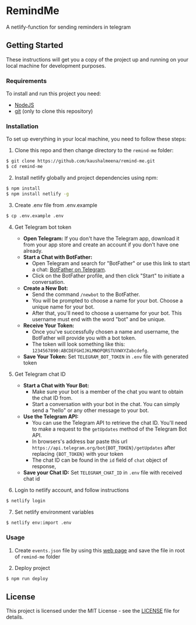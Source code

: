 # RemindMe

A netlify-function for sending reminders in telegram

## Getting Started

These instructions will get you a copy of the project up and running on your local machine for development purposes.

### Requirements

To install and run this project you need:

- [NodeJS](https://nodejs.org/ "NodeJS")
- [git](https://git-scm.com/downloads "git") (only to clone this repository)

### Installation

To set up everything in your local machine, you need to follow these steps:

1. Clone this repo and then change directory to the `remind-me` folder:

```bash
$ git clone https://github.com/kaushalmeena/remind-me.git
$ cd remind-me
```

2. Install netlify globally and project dependencies using npm:

```bash
$ npm install
$ npm install netlify -g
```

3. Create .env file from .env.example

```bash
$ cp .env.example .env
```

4. Get Telegram bot token

    * **Open Telegram:** If you don't have the Telegram app, download it from your app store and create an account if you don't have one already.
    * **Start a Chat with BotFather:** 
        * Open Telegram and search for "BotFather" or use this link to start a chat: [BotFather on Telegram](https://t.me/BotFather).
        * Click on the BotFather profile, and then click "Start" to initiate a conversation.
    * **Create a New Bot:**
        * Send the command `/newbot` to the BotFather.
        * You will be prompted to choose a name for your bot. Choose a unique name for your bot.
        * After that, you'll need to choose a username for your bot. This username must end with the word "bot" and be unique.
    * **Receive Your Token:**
        * Once you've successfully chosen a name and username, the BotFather will provide you with a bot token.
        * The token will look something like this: `1234567890:ABCDEFGHIJKLMNOPQRSTUVWXYZabcdefg`.
    * **Save Your Token:** Set `TELEGRAM_BOT_TOKEN` in `.env` file with generated token

5. Get Telegram chat ID

    * **Start a Chat with Your Bot:**
        * Make sure your bot is a member of the chat you want to obtain the chat ID from.
        * Start a conversation with your bot in the chat. You can simply send a "hello" or any other message to your bot.
    * **Use the Telegram API:**
        * You can use the Telegram API to retrieve the chat ID. You'll need to make a request to the `getUpdates` method of the Telegram Bot API.
        * In browsers's address bar paste this url `https://api.telegram.org/bot{BOT_TOKEN}/getUpdates` after replacing `{BOT_TOKEN}` with your token
        * The chat ID can be found in the `id` field of `chat` object of response,
    * **Save your Chat ID:** Set `TELEGRAM_CHAT_ID` in `.env` file with received chat id

6. Login to netlify account, and follow instructions
```bash
$ netlify login
```    

7. Set netlify environment variables
```bash
$ netlify env:import .env
```    

### Usage

1. Create `events.json` file by using this [web page](./public/index.html) and save the file in root of `remind-me` folder


2. Deploy project
```bash
$ npm run deploy
```

## License

This project is licensed under the MIT License - see the [LICENSE](LICENSE) file for details.